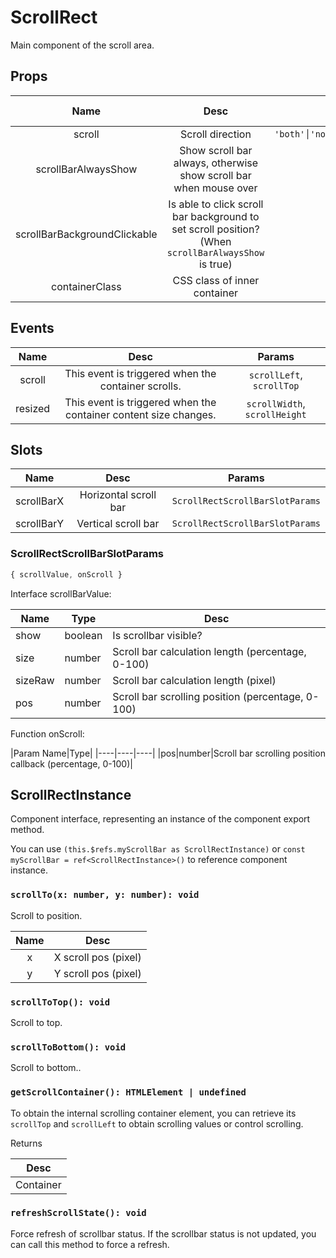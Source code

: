# ScrollRect

Main component of the scroll area.

## Props

| Name | Desc | Type | Default value |
| :----: | :----: | :----: | :----: |
| scroll | <div style="min-width:150px">Scroll direction</div> | `'both'│'none'│'vertical'│'horizontal'` | `'both'` |
| scrollBarAlwaysShow | Show scroll bar always, otherwise show scroll bar when mouse over | `boolean` | `false` |
| scrollBarBackgroundClickable | Is able to click scroll bar background to set scroll position? (When `scrollBarAlwaysShow` is true) | `boolean` | `false` |
| containerClass | CSS class of inner container | `string` | - |

## Events

| Name | Desc | Params |
| :----: | :----: | :----: |
| scroll | This event is triggered when the container scrolls. | `scrollLeft`, `scrollTop` |
| resized | This event is triggered when the container content size changes. | `scrollWidth`, `scrollHeight` |

## Slots

| Name | Desc | Params |
| :----: | :----: | :----: |
| scrollBarX | Horizontal scroll bar | `ScrollRectScrollBarSlotParams` |
| scrollBarY | Vertical scroll bar | `ScrollRectScrollBarSlotParams` |

### ScrollRectScrollBarSlotParams

```js
{ scrollValue, onScroll }
```

Interface scrollBarValue:

|Name|Type|Desc|
|----|----|----|
|show|boolean|Is scrollbar visible? |
|size|number|Scroll bar calculation length (percentage, 0-100)|
|sizeRaw|number|Scroll bar calculation length (pixel)|
|pos|number|Scroll bar scrolling position (percentage, 0-100)|

Function onScroll:

|Param Name|Type|
|----|----|----|
|pos|number|Scroll bar scrolling position callback (percentage, 0-100)|

## ScrollRectInstance

Component interface, representing an instance of the component export method.

You can use `(this.$refs.myScrollBar as ScrollRectInstance)` or `const myScrollBar = ref<ScrollRectInstance>()` to reference component instance.

### `scrollTo(x: number, y: number): void`

  Scroll to position.

  | Name | Desc |
  | :----: | :----: |
  | x | X scroll pos (pixel) |
  | y | Y scroll pos (pixel) |

### `scrollToTop(): void`

  Scroll to top.

### `scrollToBottom(): void`

  Scroll to bottom..

### `getScrollContainer(): HTMLElement | undefined`

  To obtain the internal scrolling container element, you can retrieve its `scrollTop` and `scrollLeft` to obtain scrolling values or control scrolling.

  Returns

  | Desc |
  | :----: |
  | Container |

### `refreshScrollState(): void`

  Force refresh of scrollbar status. If the scrollbar status is not updated, you can call this method to force a refresh.
